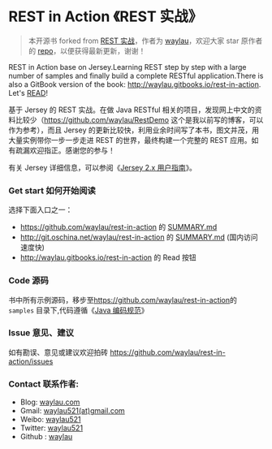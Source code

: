 # REST in Action 《REST 实战》

> 本开源书 forked from [REST 实战](https://github.com/waylau/rest-in-action)，作者为 [waylau](https://github.com/waylau)，欢迎大家 star 原作者的 [repo](https://github.com/waylau/rest-in-action)，以便获得最新更新，谢谢！

REST in Action base on Jersey.Learning REST step by step with a large number of samples and finally build a complete RESTful application.There is also a GitBook version of the book: <http://waylau.gitbooks.io/rest-in-action>.
Let's [READ](SUMMARY.md)!

基于 Jersey 的 REST 实战。在做 Java RESTful 相关的项目，发现网上中文的资料比较少（<https://github.com/waylau/RestDemo> 这个是我以前写的博客，可以作为参考），而且 Jersey 的更新比较快，利用业余时间写了本书，图文并茂，用大量实例带你一步一步走进 REST 的世界，最终构建一个完整的 REST 应用。如有疏漏欢迎指正。感谢您的参与！

有关 Jersey 详细信息，可以参阅《[Jersey 2.x 用户指南](https://github.com/waylau/Jersey-2.x-User-Guide)》。


### Get start 如何开始阅读

选择下面入口之一：

* <https://github.com/waylau/rest-in-action> 的 [SUMMARY.md](SUMMARY.md) 
* <http://git.oschina.net/waylau/rest-in-action> 的 [SUMMARY.md](SUMMARY.md) (国内访问速度快)
* <http://waylau.gitbooks.io/rest-in-action> 的 Read 按钮


### Code 源码

书中所有示例源码，移步至<https://github.com/waylau/rest-in-action>的 `samples` 目录下,代码遵循《[Java 编码规范](<http://waylau.com/java-code-conventions>)》

### Issue 意见、建议

如有勘误、意见或建议欢迎拍砖 <https://github.com/waylau/rest-in-action/issues>

### Contact 联系作者:

* Blog: [waylau.com](http://waylau.com)
* Gmail: [waylau521(at)gmail.com](mailto:waylau521@gmail.com)
* Weibo: [waylau521](http://weibo.com/waylau521)
* Twitter: [waylau521](https://twitter.com/waylau521)
* Github : [waylau](https://github.com/waylau)

